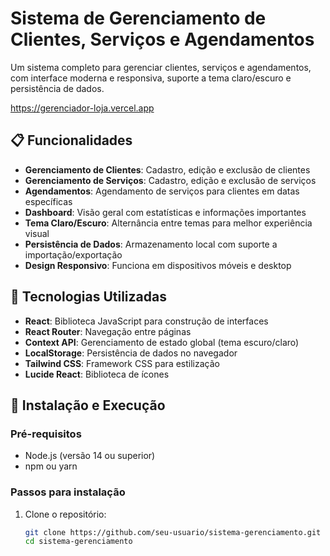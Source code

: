 # Sistema de Gerenciamento de Clientes, Serviços e Agendamentos

Um sistema completo para gerenciar clientes, serviços e agendamentos, com interface moderna e responsiva, suporte a tema claro/escuro e persistência de dados.

https://gerenciador-loja.vercel.app
## 📋 Funcionalidades

- **Gerenciamento de Clientes**: Cadastro, edição e exclusão de clientes
- **Gerenciamento de Serviços**: Cadastro, edição e exclusão de serviços
- **Agendamentos**: Agendamento de serviços para clientes em datas específicas
- **Dashboard**: Visão geral com estatísticas e informações importantes
- **Tema Claro/Escuro**: Alternância entre temas para melhor experiência visual
- **Persistência de Dados**: Armazenamento local com suporte a importação/exportação
- **Design Responsivo**: Funciona em dispositivos móveis e desktop

## 🚀 Tecnologias Utilizadas

- **React**: Biblioteca JavaScript para construção de interfaces
- **React Router**: Navegação entre páginas
- **Context API**: Gerenciamento de estado global (tema escuro/claro)
- **LocalStorage**: Persistência de dados no navegador
- **Tailwind CSS**: Framework CSS para estilização
- **Lucide React**: Biblioteca de ícones

## 🔧 Instalação e Execução

### Pré-requisitos

- Node.js (versão 14 ou superior)
- npm ou yarn

### Passos para instalação

1. Clone o repositório:
   ```bash
   git clone https://github.com/seu-usuario/sistema-gerenciamento.git
   cd sistema-gerenciamento

